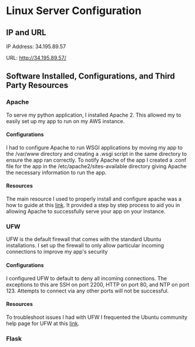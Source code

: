 # Linux Server Configuration

## IP and URL
IP Address: 34.195.89.57

URL: http://34.195.89.57/

## Software Installed, Configurations, and Third Party Resources

### Apache
To serve my python application, I installed Apache 2. This allowed my to easily set up my app to run on my AWS instance. 

#### Configurations
I had to configure Apache to run WSGI applications by moving my app to the /var/www directory and creating a .wsgi script in the
same directory to ensure the app ran correctly. To notify Apache of the app I created a .conf file for the app in the 
/etc/apache2/sites-available directory giving Apache the necessary information to run the app.  

#### Resources
The main resource I used to properly install and configure apache was a how to guide at this [link](https://www.digitalocean.com/community/tutorials/how-to-deploy-a-flask-application-on-an-ubuntu-vps). It provided a step by
step process to aid you in allowing Apache to successfully serve your app on your instance. 


### UFW
UFW is the default firewall that comes with the standard Ubuntu installations. I set up the firewall to only allow particular incoming 
connections to improve my app's security

#### Configurations
I configured UFW to default to deny all incoming connections. The exceptions to this are SSH on port 2200, HTTP on port 80, and NTP on 
port 123. Attempts to connect via any other ports will not be successful. 

#### Resources
To troubleshoot issues I had with UFW I frequented the Ubuntu community help page for UFW at this [link](https://help.ubuntu.com/community/UFW).


### Flask

